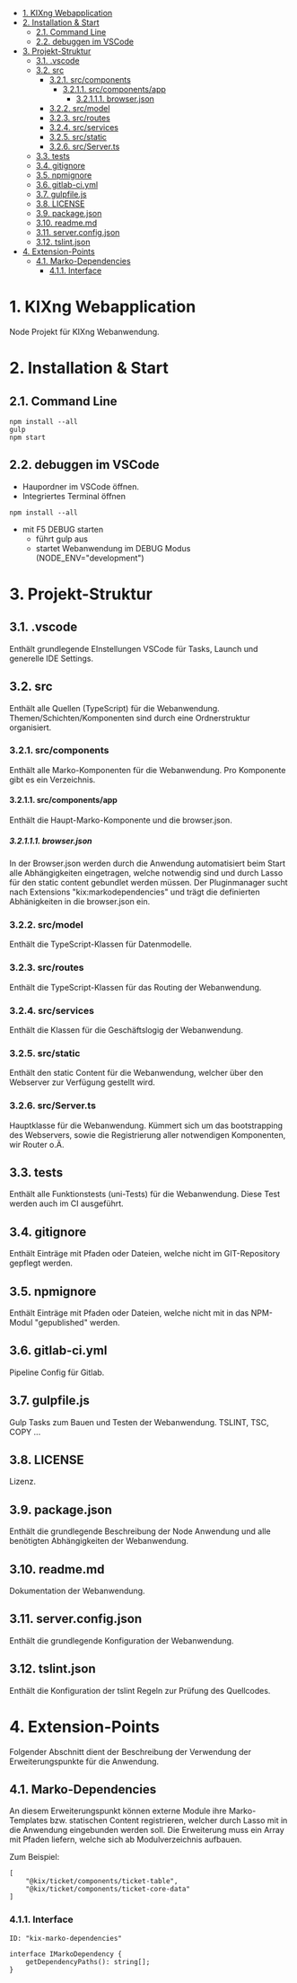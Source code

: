 <!-- TOC -->

- [1. KIXng Webapplication](#1-kixng-webapplication)
- [2. Installation & Start](#2-installation-start)
    - [2.1. Command Line](#21-command-line)
    - [2.2. debuggen im VSCode](#22-debuggen-im-vscode)
- [3. Projekt-Struktur](#3-projekt-struktur)
    - [3.1. .vscode](#31-vscode)
    - [3.2. src](#32-src)
        - [3.2.1. src/components](#321-srccomponents)
            - [3.2.1.1. src/components/app](#3211-srccomponentsapp)
                - [3.2.1.1.1. browser.json](#32111-browserjson)
        - [3.2.2. src/model](#322-srcmodel)
        - [3.2.3. src/routes](#323-srcroutes)
        - [3.2.4. src/services](#324-srcservices)
        - [3.2.5. src/static](#325-srcstatic)
        - [3.2.6. src/Server.ts](#326-srcserverts)
    - [3.3. tests](#33-tests)
    - [3.4. gitignore](#34-gitignore)
    - [3.5. npmignore](#35-npmignore)
    - [3.6. gitlab-ci.yml](#36-gitlab-ciyml)
    - [3.7. gulpfile.js](#37-gulpfilejs)
    - [3.8. LICENSE](#38-license)
    - [3.9. package.json](#39-packagejson)
    - [3.10. readme.md](#310-readmemd)
    - [3.11. server.config.json](#311-serverconfigjson)
    - [3.12. tslint.json](#312-tslintjson)
- [4. Extension-Points](#4-extension-points)
    - [4.1. Marko-Dependencies](#41-marko-dependencies)
        - [4.1.1. Interface](#411-interface)

<!-- /TOC -->
# 1. KIXng Webapplication
Node Projekt für KIXng Webanwendung.

# 2. Installation & Start
## 2.1. Command Line
```
npm install --all
gulp
npm start
```
## 2.2. debuggen im VSCode
* Haupordner im VSCode öffnen.
* Integriertes Terminal öffnen
```
npm install --all
```
* mit F5 DEBUG starten
    * führt gulp aus
    * startet Webanwendung im DEBUG Modus (NODE_ENV="development")

# 3. Projekt-Struktur

## 3.1. .vscode
Enthält grundlegende EInstellungen VSCode für Tasks, Launch und generelle IDE Settings.

## 3.2. src
Enthält alle Quellen (TypeScript) für die Webanwendung. Themen/Schichten/Komponenten sind durch eine Ordnerstruktur organisiert.

### 3.2.1. src/components
Enthält alle Marko-Komponenten für die Webanwendung. Pro Komponente gibt es ein Verzeichnis.

#### 3.2.1.1. src/components/app
Enthält die Haupt-Marko-Komponente und die browser.json. 

##### 3.2.1.1.1. browser.json
In der Browser.json werden durch die Anwendung automatisiert beim Start alle Abhängigkeiten eingetragen, welche notwendig sind und durch Lasso für den static content gebundlet werden müssen. Der Pluginmanager sucht nach Extensions "kix:markodependencies" und trägt die definierten Abhänigkeiten in die browser.json ein.

### 3.2.2. src/model
Enthält die TypeScript-Klassen für Datenmodelle.

### 3.2.3. src/routes
Enthält die TypeScript-Klassen für das Routing der Webanwendung.

### 3.2.4. src/services
Enthält die Klassen für die Geschäftslogig der Webanwendung.

### 3.2.5. src/static
Enthält den static Content für die Webanwendung, welcher über den Webserver zur Verfügung gestellt wird.

### 3.2.6. src/Server.ts
Hauptklasse für die Webanwendung. Kümmert sich um das bootstrapping des Webservers, sowie die Registrierung aller notwendigen Komponenten, wir Router o.Ä.

## 3.3. tests
Enthält alle Funktionstests (uni-Tests) für die Webanwendung. Diese Test werden auch im CI ausgeführt.

## 3.4. gitignore
Enthält Einträge mit Pfaden oder Dateien, welche nicht im GIT-Repository gepflegt werden.

## 3.5. npmignore
Enthält Einträge mit Pfaden oder Dateien, welche nicht mit in das NPM-Modul "gepublished" werden.

## 3.6. gitlab-ci.yml
Pipeline Config für Gitlab.

## 3.7. gulpfile.js
Gulp Tasks zum Bauen und Testen der Webanwendung. TSLINT, TSC, COPY ...

## 3.8. LICENSE
Lizenz.

## 3.9. package.json
Enthält die grundlegende Beschreibung der Node Anwendung und alle benötigten Abhängigkeiten der Webanwendung.

## 3.10. readme.md
Dokumentation der Webanwendung.

## 3.11. server.config.json
Enthält die grundlegende Konfiguration der Webanwendung.

## 3.12. tslint.json
Enthält die Konfiguration der tslint Regeln zur Prüfung des Quellcodes.

# 4. Extension-Points
Folgender Abschnitt dient der Beschreibung der Verwendung der Erweiterungspunkte für die Anwendung.
## 4.1. Marko-Dependencies
An diesem Erweiterungspunkt können externe Module ihre Marko-Templates bzw. statischen Content registrieren, welcher durch Lasso mit in die Anwendung eingebunden werden soll.
Die Erweiterung muss ein Array mit Pfaden liefern, welche sich ab Modulverzeichnis aufbauen. 

Zum Beispiel:
```
[
    "@kix/ticket/components/ticket-table",
    "@kix/ticket/components/ticket-core-data"
]
```

### 4.1.1. Interface
```
ID: "kix-marko-dependencies"

interface IMarkoDependency {
    getDependencyPaths(): string[];
}
```